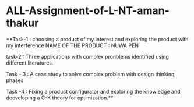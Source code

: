 # ALL-Assignment-of-L-NT-aman-thakur

**Task-1 : choosing a product of my interest and exploring the product with my interference NAME OF THE PRODUCT : NUWA PEN

task-2 : Three applications with complex pronblems identified using different literatures.

Task - 3 : A case study to solve complex problem with design thinking phases

Task -4 : Fixing a product configurator and exploring the knowledge and decveloping a C-K theory for optimization.**
